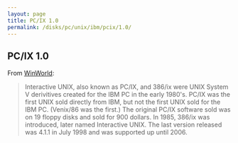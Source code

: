 ```yaml
---
layout: page
title: PC/IX 1.0
permalink: /disks/pc/unix/ibm/pcix/1.0/
---
```


PC/IX 1.0
---

From [WinWorld](https://winworldpc.com/product/pc-ix):

> Interactive UNIX, also known as PC/IX, and 386/ix were UNIX System V derivitives created for the IBM PC in the
early 1980's. PC/IX was the first UNIX sold directly from IBM, but not the first UNIX sold for the IBM PC.
(Venix/86 was the first.) The original PC/IX software sold was on 19 floppy disks and sold for 900 dollars. In 1985,
386/ix was introduced, later named Interactive UNIX. The last version released was 4.1.1 in July 1998 and was supported
up until 2006.
